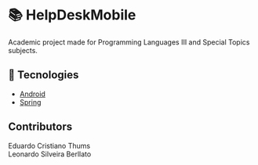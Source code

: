 # :books: HelpDeskMobile

Academic project made for Programming Languages III and Special Topics subjects. 

## :crystal_ball: Tecnologies

* [Android](https://developer.android.com/)
* [Spring](https://spring.io/)

## Contributors
Eduardo Cristiano Thums\
Leonardo Silveira Berllato
